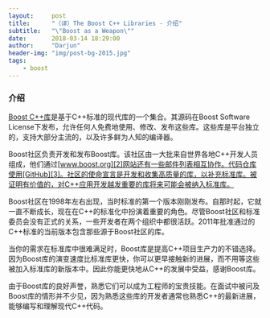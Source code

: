 ```yaml
---
layout:		post
title:		"（译）The Boost C++ Libraries - 介绍"
subtitle: 	"\"Boost as a Weapon\""
date:		2018-03-14 18:29:00
author:		"Darjun"
header-img:	"img/post-bg-2015.jpg"
tags:
    - boost
---
```


### 介绍

[Boost C++库][1]是基于C++标准的现代库的一个集合。其源码在Boost Software License下发布，允许任何人免费地使用、修改、发布这些库。这些库是平台独立的，支持大部分主流的，以及许多鲜为人知的编译器。

Boost社区负责开发和发布Boost库。该社区由一大批来自世界各地C++开发人员组成，他们通过[www.boost.org][2]网站还有一些邮件列表相互协作。代码仓库使用[GitHub][3]。社区的使命宣言是开发和收集高质量的库，以补充标准库。被证明有价值的，对C++应用开发越发重要的库将来可能会被纳入标准库。

Boost社区在1998年左右出现，当时标准的第一个版本刚刚发布。自那时起，它就一直不断成长，现在在C++的标准化中扮演着重要的角色。尽管Boost社区和标准委员会没有正式的关系，一些开发者在两个组织中都很活跃。2011年批准通过的C++标准的当前版本包含那些源于Boost社区的库。

当你的需求在标准库中很难满足时，Boost库是提高C++项目生产力的不错选择。因为Boost库的演变速度比标准库更快，你可以更早接触新的进展，而不用等这些被加入标准库的新版本中。因此你能更快地从C++的发展中受益，感谢Boost库。

由于Boost库的良好声誉，熟悉它们可以成为工程师的宝贵技能。在面试中被问及Boost库的情形并不少见，因为熟悉这些库的开发者通常也熟悉C++的最新进展，能够编写和理解现代C++代码。

[1]: http://www.boost.org/doc/libs/
[2]: http://www.boost.org
[3]: https://github.com/boostorg